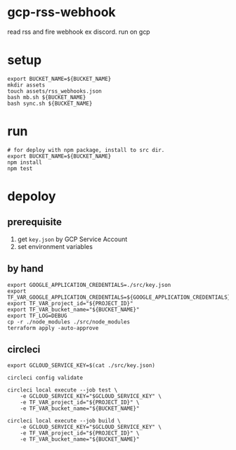 # gcp-rss-webhook
read rss and fire webhook ex discord. run on gcp

# setup
```
export BUCKET_NAME=${BUCKET_NAME}
mkdir assets
touch assets/rss_webhooks.json
bash mb.sh ${BUCKET_NAME}
bash sync.sh ${BUCKET_NAME}
```


# run
```
# for deploy with npm package, install to src dir.
export BUCKET_NAME=${BUCKET_NAME}
npm install
npm test
```


# depoloy
## prerequisite
1. get `key.json` by GCP Service Account
2. set environment variables


## by hand
```
export GOOGLE_APPLICATION_CREDENTIALS=./src/key.json
export TF_VAR_GOOGLE_APPLICATION_CREDENTIALS=${GOOGLE_APPLICATION_CREDENTIALS}
export TF_VAR_project_id="${PROJECT_ID}"
export TF_VAR_bucket_name="${BUCKET_NAME}"
export TF_LOG=DEBUG
cp -r ./node_modules ./src/node_modules
terraform apply -auto-approve
```

## circleci
```
export GCLOUD_SERVICE_KEY=$(cat ./src/key.json)

circleci config validate

circleci local execute --job test \
    -e GCLOUD_SERVICE_KEY="$GCLOUD_SERVICE_KEY" \
    -e TF_VAR_project_id="${PROJECT_ID}" \
    -e TF_VAR_bucket_name="${BUCKET_NAME}"

circleci local execute --job build \
    -e GCLOUD_SERVICE_KEY="$GCLOUD_SERVICE_KEY" \
    -e TF_VAR_project_id="${PROJECT_ID}" \
    -e TF_VAR_bucket_name="${BUCKET_NAME}"
```
